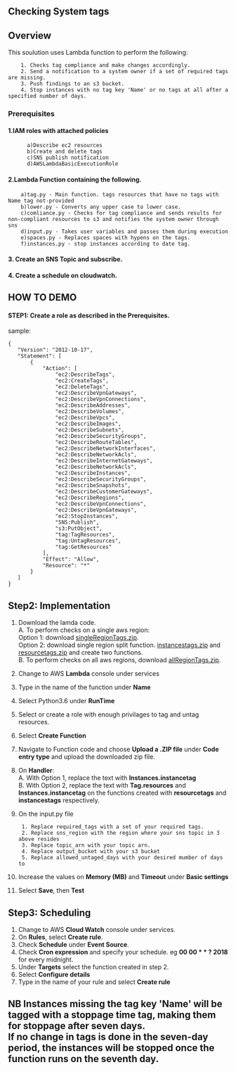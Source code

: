 ## Checking System tags
## Overview
This soulution uses Lambda function to perform the following:

        1. Checks tag compliance and make changes accordingly.
        2. Send a notification to a system owner if a set of required tags are missing.
        3. Push findings to an s3 bucket.
        4. Stop instances with no tag key 'Name' or no tags at all after a specified number of days.

### Prerequisites
#### 1.IAM roles with attached policies
          a)Describe ec2 resources
          b)Create and delete tags
          c)SNS publish notification
          d)AWSLambdaBasicExecutionRole
#### 2.Lambda Function containing the following.
        a)tag.py - Main function. tags resources that have no tags with Name tag not-provided
        b)lower.py - Converts any upper case to lower case.
        c)comliance.py - Checks for tag compliance and sends results for non-compliant resources to s3 and notifies the system owner through sns 
        d)input.py - Takes user variables and passes them during execution
        e)spaces.py - Replaces spaces with hypens on the tags.
        f)instances.py - stop instances according to date tag.
#### 3. Create an SNS Topic and subscribe.

#### 4. Create a schedule on cloudwatch.
        
 ## HOW TO DEMO
 #### STEP1: Create a role as described in the Prerequisites.
 sample:        
 ```
 {
    "Version": "2012-10-17",
    "Statement": [
        {
            "Action": [
                "ec2:DescribeTags",
                "ec2:CreateTags",
                "ec2:DeleteTags",
                "ec2:DescribeVpnGateways",
                "ec2:DescribeVpnConnections",
                "ec2:DescribeAddresses",
                "ec2:DescribeVolumes",
                "ec2:DescribeVpcs",
                "ec2:DescribeImages",
                "ec2:DescribeSubnets",
                "ec2:DescribeSecurityGroups",
                "ec2:DescribeRouteTables",
                "ec2:DescribeNetworkInterfaces",
                "ec2:DescribeNetworkAcls",
                "ec2:DescribeInternetGateways",
                "ec2:DescribeNetworkAcls",
                "ec2:DescribeInstances",
                "ec2:DescribeSecurityGroups",
                "ec2:DescribeSnapshots",
                "ec2:DescribeCustomerGateways",
                "ec2:DescribeRegions",
                "ec2:DescribeVpnConnections",
                "ec2:DescribeVpnGateways",
                "ec2:StopInstances",
                "SNS:Publish",
                "s3:PutObject",
                "tag:TagResources",
                "tag:UntagResources",
                "tag:GetResources"
            ],
            "Effect": "Allow",
            "Resource": "*"
        }
    ]
}
```
## Step2: Implementation
1. Download the lamda code.<br/>
        A. To perform checks on a single aws region:<br/>
        Option 1: download [singleRegionTags.zip](https://github.com/ericsoi/AWS-Tag-Compliance/blob/master//singleRegionTags.zip).<br/>
        Option 2: download single region split function. [instancestags.zip](https://github.com/ericsoi/AWS-Tag-Compliance/blob/master//instancestags.zip) and [resourcetags.zip](https://github.com/ericsoi/AWS-Tag-Compliance/blob/master//resourcetags.zip) and create two functions.<br/>
        B. To perform checks on all aws regions, download [allRegionTags.zip](https://github.com/ericsoi/AWS-Tag-Compliance/blob/master//allRegionTags.zip).<br/>


2. Change to AWS **Lambda** console under services
3. Type in the name of the function under **Name**
4. Select Python3.6 under **RunTime** 
5. Select or create a role with enough privilages to tag and untag resources.
6. Select **Create Function**
7. Navigate to Function code and choose **Upload a .ZIP file** under **Code entry type** and upload the downloaded zip file. 
8. On **Handler**:<br/>
A. With Option 1, replace the text with **Instances.instancetag**<br/>
B. With Option 2, replace the text with **Tag.resources** and **Instances.instancetag** on the functions created with **resourcetags** and **instancestags** respectively.
9. On the input.py file

        1. Replace required_tags with a set of your required tags.
        2. Replace sns_region with the region where your sns topic in 3 above resides
        3. Replace topic_arn with your topic arn.
        4. Replace output_bucket with your s3 bucket
        5. Replace allowed_untaged_days with your desired mumber of days to
10. Increase the values on **Memory (MB)** and **Timeout** under **Basic settings**
11. Select **Save**, then **Test**
## Step3: Scheduling 
1. Change to AWS **Cloud Watch** console under services.
2. On **Rules**, select **Create rule**.
3. Check **Schedule** under **Event Source**.
4. Check **Cron expression** and specify your schedule. eg **00 00 * * ? 2018** for every midnight.
5. Under **Targets** select the function created in step 2.
6. Select **Configure details**
7. Type in the name of your rule and select **Create rule**

## NB Instances missing the tag key 'Name' will be tagged with a stoppage time tag, making them for stoppage after seven days. <br> If no change in tags is done in the seven-day period, the instances will be stopped once the function runs on the seventh day.
